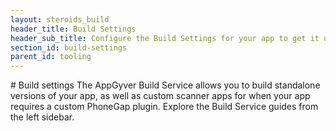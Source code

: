 ```yaml
---
layout: steroids_build
header_title: Build Settings
header_sub_title: Configure the Build Settings for your app to get it up and running as a standalone build.
section_id: build-settings
parent_id: tooling
---
```


<section class="docs-section" id="overview">
# Build settings
The AppGyver Build Service allows you to build standalone versions of your app, as well as custom scanner apps for when your app requires a custom PhoneGap plugin. Explore the Build Service guides from the left sidebar.
</section>